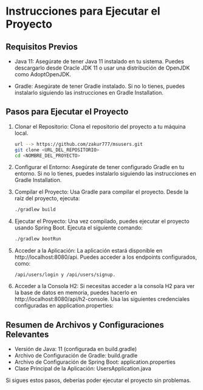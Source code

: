 # Instrucciones para Ejecutar el Proyecto

## Requisitos Previos

- Java 11: Asegúrate de tener Java 11 instalado en tu sistema. Puedes descargarlo desde Oracle JDK 11 o usar una distribución de OpenJDK como AdoptOpenJDK.

- Gradle: Asegúrate de tener Gradle instalado. Si no lo tienes, puedes instalarlo siguiendo las instrucciones en Gradle Installation.

## Pasos para Ejecutar el Proyecto

1. Clonar el Repositorio: Clona el repositorio del proyecto a tu máquina local.

   ```bash
   url --> https://github.com/zakur777/msusers.git
   git clone <URL_DEL_REPOSITORIO>
   cd <NOMBRE_DEL_PROYECTO>
   ```

2. Configurar el Entorno: Asegúrate de tener configurado Gradle en tu entorno. Si no lo tienes, puedes instalarlo siguiendo las instrucciones en Gradle Installation.

3. Compilar el Proyecto: Usa Gradle para compilar el proyecto. Desde la raíz del proyecto, ejecuta:

   ```bash
   ./gradlew build
   ```

4. Ejecutar el Proyecto: Una vez compilado, puedes ejecutar el proyecto usando Spring Boot. Ejecuta el siguiente comando:

   ```bash
   ./gradlew bootRun
   ```

5. Acceder a la Aplicación: La aplicación estará disponible en http://localhost:8080/api. Puedes acceder a los endpoints configurados, como:

   `/api/users/login y /api/users/signup.`

6. Acceder a la Consola H2: Si necesitas acceder a la consola H2 para ver la base de datos en memoria, puedes hacerlo en http://localhost:8080/api/h2-console. Usa las siguientes credenciales configuradas en application.properties:

## Resumen de Archivos y Configuraciones Relevantes

- Versión de Java: 11 (configurada en build.gradle)
- Archivo de Configuración de Gradle: build.gradle
- Archivo de Configuración de Spring Boot: application.properties
- Clase Principal de la Aplicación: UsersApplication.java

Si sigues estos pasos, deberías poder ejecutar el proyecto sin problemas.
